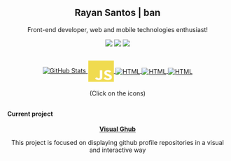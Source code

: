 <div align="center">

<h2>Rayan Santos | ban </h2> 
<p>Front-end developer, web and mobile technologies enthusiast!</p>
</div>

 
<div align="center">
  

<a href="https://www.linkedin.com/in/rayansantos/" target="_blank" rel="external"><img src="https://img.shields.io/badge/-LinkedIn-E20035?style=for-the-badge&logo=linkedin&logoColor=white"/></a>
<a href="https://www.instagram.com/_banrayan/" target="_blank" rel="external"><img src="https://img.shields.io/badge/-Instagram-E20035?style=for-the-badge&logo=instagram&logoColor=white"/></a>
<a href="mailto:rayan170300@gmail.com" target="_blank" rel="external"><img src="https://img.shields.io/badge/-Gmail-E20035?style=for-the-badge&logo=gmail&logoColor=white"/></a>
 
</div>
  
<h2></h2> 

<div align="center"> 
 
<a href="https://github.com/banRayan" target="_blank" rel="external">
 <img width ="50%" src="https://github-readme-streak-stats.herokuapp.com?user=banRayan&theme=github-dark-blue&background=141414&stroke=D5D5D542&border=141414&fire=E20035&ring=E20035&sideNums=C1C1C1&currStreakNum=FFFFFF&currStreakLabel=FFFFFF&sideLabels=C1C1C1)](https://git.io/streak-stats" alt="GitHub Stats"/>
 </a>
  
<a href="https://www.javascript.com" target="_blank">
 <img align="center" alt="JS" height="50" width="60" src="https://raw.githubusercontent.com/devicons/devicon/master/icons/javascript/javascript-plain.svg">
</a>
<a href="https://www.typescriptlang.org" target="_blank">
 <img align="center" alt="HTML" height="50" width="60" src="https://icongr.am/devicon/typescript-original.svg?size=128&color=currentColor">
</a>
<a href="https://pt-br.reactjs.org" target="_blank">
 <img align="center" alt="HTML" height="50" width="60" src="https://icongr.am/devicon/react-original.svg?size=128&color=currentColor">
</a>
<a href="https://git-scm.com" target="_blank">
 <img align="center" alt="HTML" height="50" width="60" src="https://icongr.am/devicon/git-original.svg?size=128&color=currentColor">
</a>
<br><br>
<h20>(Click on the icons)</h20>
</div>

<h2></h2>


#### Current project

<div align="center">

 <a href="https://github.com/banRayan/VisualGhub" target="_blank"><b>Visual Ghub</b></a>
<p>This project is focused on displaying github profile repositories in a visual and interactive way</p>

</div>

